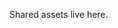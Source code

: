 <!-- status: stub; target: 150+ words -->
<!-- status: stub; target: 150+ words -->
Shared assets live here.


